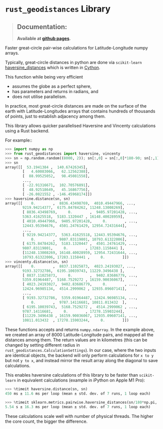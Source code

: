 # `rust_geodistances` Library

> ## **Documentation**:
>
> **Available at [github pages](https://denwong47.github.io/rust_geodistances/).**

Faster great-circle pair-wise calculations for Latitude-Longitude numpy arrays.

Typically, great-circle distances in python are done via ``scikit-learn`` [haversine_distances](https://scikit-learn.org/stable/modules/generated/sklearn.metrics.pairwise.haversine_distances.html#sklearn.metrics.pairwise.haversine_distances) which is written in [Cython](https://github.com/scikit-learn/scikit-learn/blob/ecb9a70e82d4ee352e2958c555536a395b53d2bd/sklearn/metrics/_dist_metrics.pyx.tp#L2620).

This function while being very efficient

- assumes the globe as a perfect sphere,
- has parameters and returns in radians, and
- does not utilise parallelism.

In practice, most great-circle distances are made on the surface of the earth with
Latitude-Longitudes arrays that contains hundreds of thousands of points, just to
establish adjacency among them.

This library allows quicker parallelised Haversine and Vincenty calculations using
a Rust backend.

For example::

```python
>>> import numpy as np
>>> from rust_geodistances import haversine, vincenty
>>> sn = np.random.random((8000, 2)); sn[:,0] = sn[:,0]*180-90; sn[:,1] = sn[:,1]*360-180
>>> sn
array([[  53.1941384 ,  140.67426345],
        [   4.60083066,   62.12562388],
        [  88.99525052,   98.45081558],
        ...,
        [ -22.91316671,  102.70576891],
        [  48.92518649,   45.16867756],
        [ -26.0821552 , -146.45968174]])
>>> haversine.distance(sn, sn)
array([[    0.        ,  8836.43498769,  4010.49447966, ...,
        9219.94214377,  6175.84784262, 11248.13008269],
        [ 8836.43498769,     0.        ,  9405.97201428, ...,
        5363.41625518,  5183.1320447 , 16148.40028959],
        [ 4010.49447966,  9405.97201428,     0.        , ...,
        12443.95394676,  4501.24761429, 12954.72431644],
        ...,
        [ 9219.94214377,  5363.41625518, 12443.95394676, ...,
            0.        ,  9807.83119801, 10793.61322006],
        [ 6175.84784262,  5183.1320447 ,  4501.24761429, ...,
        9807.83119801,     0.        , 17283.1158441 ],
        [11248.13008269, 16148.40028959, 12954.72431644, ...,
        10793.61322006, 17283.1158441 ,     0.        ]])
>>> vincenty.distance(sn, sn)
array([[    0.        ,  8837.11025873,  4023.24193027, ...,
        9193.32732786,  6195.10039743, 11229.3496438 ],
        [ 8837.11025873,     0.        ,  9402.83686779, ...,
        5359.01964487,  5168.7529272 , 16159.90036067],
        [ 4023.24193027,  9402.83686779,     0.        , ...,
        12424.96985134,  4514.2999062 , 12935.09607141],
        ...,
        [ 9193.32732786,  5359.01964487, 12424.96985134, ...,
            0.        ,  9787.14116681, 10811.013432  ],
        [ 6195.10039743,  5168.7529272 ,  4514.2999062 , ...,
        9787.14116681,     0.        , 17278.15903244],
        [11229.3496438 , 16159.90036067, 12935.09607141, ...,
        10811.013432  , 17278.15903244,     0.        ]])
```

These functions accepts and returns `numpy.ndarray`. In the example
above, we created an array of 8000 Latitude-Longitude pairs, and mapped all
the distances among them. The return values are in kilometres (this can be
changed by setting different radius in
`rust_geodistances.CalculationSettings`). In our case, where the two
inputs are identical objects, the backend will only perform calculations for
``x to y`` but not ``y to x``, and instead mirror the result array along the
diagonal to save calculations.

This enables haversine calculations of this library to be faster than
``scikit-learn`` in equivalent calculations (example in iPython on Apple M1 Pro):

```python
>>> %timeit haversine.distance(sn, sn)
450 ms ± 11.6 ms per loop (mean ± std. dev. of 7 runs, 1 loop each)

>>> %timeit sklearn.metrics.pairwise.haversine_distances(sn/180*np.pi, sn/180*np.pi)*6371
5.54 s ± 16.3 ms per loop (mean ± std. dev. of 7 runs, 1 loop each)
```

These calculations scale well with number of physical threads. The higher the core
count, the bigger the difference.
